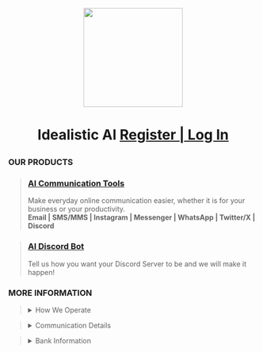 <p align="center"><img src='https://vagdedes.com/.images/idealistic/logoCircular.png' width='200' height='200'></p> 

# <p align="center">Idealistic AI [Register | Log In](https://www.idealistic.ai/account)</p>      

### OUR PRODUCTS
> ### [AI Communication Tools](https://www.idealistic.ai/github/reader/?path=.github/blob/main/products/ai_communication_tools.md)
> Make everyday online communication easier, whether it is for your business or your productivity.<br>
> **Email | SMS/MMS | Instagram | Messenger | WhatsApp | Twitter/X | Discord**

> ### [AI Discord Bot](https://www.idealistic.ai/github/reader/?path=.github/blob/main/products/ai_discord_bot.md)
> Tell us how you want your Discord Server to be and we will make it happen!
 
### MORE INFORMATION
> <details>
> <summary>How We Operate</summary>
>   
> [GitHub](https://www.idealistic.ai/github) is used to present our operations to the world. **(No GitHub Account Required)**
> 
> [Discord](https://www.idealistic.ai/discord) is used for communication and for managing your [Idealistic AI account](https://www.idealistic.ai/account). **(No Discord Account Required)**
> 
> [Patreon](https://www.idealistic.ai/patreon) is used for purchases. **(Patreon Account Required)**
> </details>

> <details>
> <summary>Communication Details</summary>
> 
> Email: contact@idealistic.ai
>  
> Discord: [https://www.idealistic.ai/discord](https://www.idealistic.ai/discord)
> </details> 

> <details>
> <summary>Bank Information</summary>
> 
> IBAN: GR42 0172 1530 0051 5310 4184 935
>  
> BIC/SWIFT: [PIRBGRAA](https://www.piraeusbank.gr)
> 
> Located: Athens, Europe
> </details>
